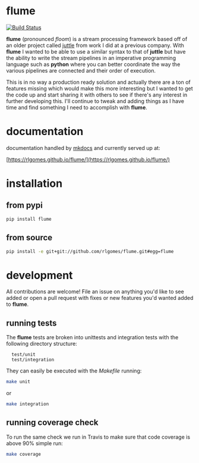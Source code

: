 # flume

[![Build Status](https://travis-ci.org/rlgomes/flume.svg?branch=master)](https://travis-ci.org/rlgomes/flume)

**flume** (pronounced *floom*) is a stream processing framework based off of an
older project called [juttle](http://juttle.github.io) from work I did at a previous
company. With **flume** I wanted to be able to use a similar syntax to that of
**juttle** but have the ability to write the stream pipelines in an imperative
programming language such as **python** where you can better coordinate the way
the various pipelines are connected and their order of execution.

This is in no way a production ready solution and actually there are a ton of
features missing which would make this more interesting but I wanted to get
the code up and start sharing it with others to see if there's any interest in
further developing this. I'll continue to tweak and adding things as I have
time and find something I need to accomplish with **flume**.

# documentation

documentation handled by [mkdocs](http://www.mkdocs.org/) and currently served
up at:
   
   [https://rlgomes.github.io/flume/](https://rlgomes.github.io/flume/)

# installation

## from pypi

```bash
pip install flume
```

## from source

```bash
pip install -e git+git://github.com/rlgomes/flume.git#egg=flume
```

# development

All contributions are welcome! File an issue on anything you'd like to see
added or open a pull request with fixes or new features you'd wanted added to
**flume**.

## running tests

The **flume** tests are broken into unittests and integration tests with the
following directory structure:

```
  test/unit
  test/integration
```

They can easily be executed with the *Makefile* running:

```bash
make unit
```

or

```bash
make integration
```

## running coverage check

To run the same check we run in Travis to make sure that code coverage is above
90% simple run:

```bash
make coverage
```
